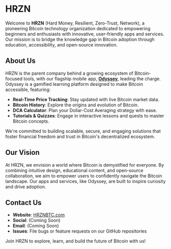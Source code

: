 # HRZN

Welcome to **HRZN** (Hard Money, Resilient, Zero-Trust, Network), a pioneering Bitcoin technology organization dedicated to empowering beginners and enthusiasts with innovative, user-friendly apps and services. Our mission is to bridge the knowledge gap in Bitcoin adoption through education, accessibility, and open-source innovation.

## About Us
HRZN is the parent company behind a growing ecosystem of Bitcoin-focused tools, with our flagship mobile app, [**Odyssey**](https://www.odysseybtc.app), leading the charge. Odyssey is a gamified learning platform designed to make Bitcoin accessible, featuring:
- **Real-Time Price Tracking**: Stay updated with live Bitcoin market data.
- **Bitcoin History**: Explore the origins and evolution of Bitcoin.
- **DCA Calculator**: Plan your Dollar-Cost Averaging strategy with ease.
- **Tutorials & Quizzes**: Engage in interactive lessons and quests to master Bitcoin concepts.

We're committed to building scalable, secure, and engaging solutions that foster financial freedom and trust in Bitcoin's decentralized ecosystem.

## Our Vision
At HRZN, we envision a world where Bitcoin is demystified for everyone. By combining intuitive design, educational content, and open-source collaboration, we aim to empower users to confidently navigate the Bitcoin landscape. Our apps and services, like Odyssey, are built to inspire curiosity and drive adoption.

## Contact Us
- **Website**: [HRZNBTC.com](https://www.hrznbtc.com)
- **Social**: (Coming Soon)
- **Email**: (Coming Soon)
- **Issues**: File bugs or feature requests on our GitHub repositories

Join HRZN to explore, learn, and build the future of Bitcoin with us!
